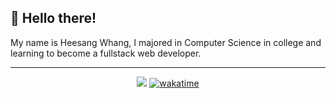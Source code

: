 ## 👋 Hello there!
 My name is Heesang Whang, I majored in Computer Science in college and learning to become a fullstack web developer. 

___
  <div align=center>
 
  [![](https://hits.seeyoufarm.com/api/count/incr/badge.svg?url=https%3A%2F%2Fgithub.com%2Fhwhang0917)](https://hits.seeyoufarm.com)
  [![wakatime](https://wakatime.com/badge/user/fa40e415-9fa3-4a66-88b8-f50819bf5511.svg)](https://wakatime.com/@fa40e415-9fa3-4a66-88b8-f50819bf5511)
	
  </div>
